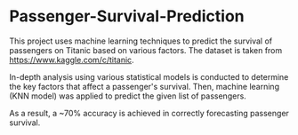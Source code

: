 # Passenger-Survival-Prediction

This project uses machine learning techniques to predict the survival of passengers on Titanic based on various factors. 
The dataset is taken from https://www.kaggle.com/c/titanic.

In-depth analysis using various statistical models is conducted to determine the key factors that affect a passenger's survival. 
Then, machine learning (KNN model) was applied to predict the given list of passengers.

As a result, a ~70% accuracy is achieved in correctly forecasting passenger survival.
